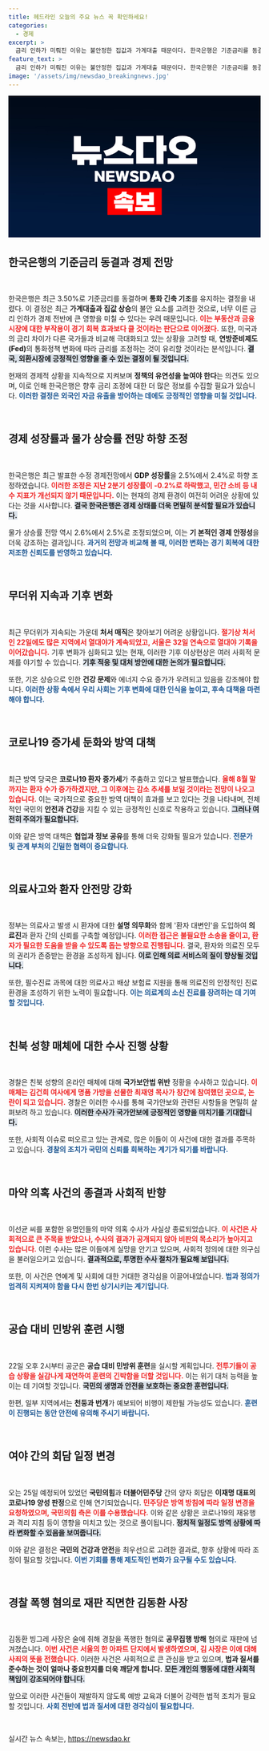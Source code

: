 ```yaml
---
title: 헤드라인 오늘의 주요 뉴스 꼭 확인하세요!
categories:
  - 경제
excerpt: >
  금리 인하가 미뤄진 이유는 불안정한 집값과 가계대출 때문이다. 한국은행은 기준금리를 동결하고 성장률을 조정하며 금융시장을 지키려는 노력을 이어가고 있다. 클릭해 더 알아보세요!
feature_text: >
  금리 인하가 미뤄진 이유는 불안정한 집값과 가계대출 때문이다. 한국은행은 기준금리를 동결하고 성장률을 조정하며 금융시장을 지키려는 노력을 이어가고 있다. 클릭해 더 알아보세요!
image: '/assets/img/newsdao_breakingnews.jpg'
---
```


<p><img src="/assets/img/newsdao_breakingnews.jpg" alt="koreaapp 속보" /></p>

<h2 data-ke-size="size26">한국은행의 기준금리 동결과 경제 전망</h2>

<p data-ke-size="size16">&nbsp;</p>

<p>한국은행은 최근 3.50%로 기준금리를 동결하며 <strong>통화 긴축 기조</strong>를 유지하는 결정을 내렸다. 이 결정은 최근 <strong>가계대출과 집값 상승</strong>의 불안 요소를 고려한 것으로, 너무 이른 금리 인하가 경제 전반에 큰 영향을 미칠 수 있다는 우려 때문입니다. <b><span style="color: #ee2323;">이는 부동산과 금융시장에 대한 부작용이 경기 회복 효과보다 클 것이라는 판단으로 이어졌다.</span></b> 또한, 미국과의 금리 차이가 다른 국가들과 비교해 극대화되고 있는 상황을 고려할 때, <strong>연방준비제도(Fed)</strong>의 통화정책 변화에 따라 금리를 조정하는 것이 유리할 것이라는 분석입니다. <b><span style="background-color: #21538527;">결국, 외환시장에 긍정적인 영향을 줄 수 있는 결정이 될 것입니다.</span></b></p>

<p>현재의 경제적 상황을 지속적으로 지켜보며 <strong>정책의 유연성을 높여야 한다</strong>는 의견도 있으며, 이로 인해 한국은행은 향후 금리 조정에 대한 더 많은 정보를 수집할 필요가 있습니다. <b><span style="color: #1a5490;">이러한 결정은 외국인 자금 유출을 방어하는 데에도 긍정적인 영향을 미칠 것입니다.</span></b></p>

<p data-ke-size="size16">&nbsp;</p>

<h2 data-ke-size="size26">경제 성장률과 물가 상승률 전망 하향 조정</h2>

<p data-ke-size="size16">&nbsp;</p>

<p>한국은행은 최근 발표한 수정 경제전망에서 <strong>GDP 성장률</strong>을 2.5%에서 2.4%로 하향 조정하였습니다. <b><span style="color: #ee2323;">이러한 조정은 지난 2분기 성장률이 -0.2%로 하락했고, 민간 소비 등 내수 지표가 개선되지 않기 때문입니다.</span></b> 이는 현재의 경제 환경이 여전히 어려운 상황에 있다는 것을 시사합니다. <b><span style="background-color: #21538527;">결국 한국은행은 경제 상태를 더욱 면밀히 분석할 필요가 있습니다.</span></b></p>

<p>물가 상승률 전망 역시 2.6%에서 2.5%로 조정되었으며, 이는 <strong>기 본적인 경제 안정성</strong>을 더욱 강조하는 결과입니다. <b><span style="color: #1a5490;">과거의 전망과 비교해 볼 때, 이러한 변화는 경기 회복에 대한 저조한 신뢰도를 반영하고 있습니다.</span></b></p>

<p data-ke-size="size16">&nbsp;</p>

<h2 data-ke-size="size26">무더위 지속과 기후 변화</h2>

<p data-ke-size="size16">&nbsp;</p>

<p>최근 무더위가 지속되는 가운데 <strong>처서 매직</strong>은 찾아보기 어려운 상황입니다. <b><span style="color: #ee2323;">절기상 처서인 22일에도 많은 지역에서 열대야가 계속되었고, 서울은 32일 연속으로 열대야 기록을 이어갔습니다.</span></b> 기후 변화가 심화되고 있는 현재, 이러한 기후 이상현상은 여러 사회적 문제를 야기할 수 있습니다. <b><span style="background-color: #21538527;">기후 적응 및 대처 방안에 대한 논의가 필요합니다.</span></b></p>

<p>또한, 기온 상승으로 인한 <strong>건강 문제</strong>와 에너지 수요 증가가 우려되고 있음을 강조해야 합니다. <b><span style="color: #1a5490;">이러한 상황 속에서 우리 사회는 기후 변화에 대한 인식을 높이고, 후속 대책을 마련해야 합니다.</span></b></p>

<p data-ke-size="size16">&nbsp;</p>

<h2 data-ke-size="size26">코로나19 증가세 둔화와 방역 대책</h2>

<p data-ke-size="size16">&nbsp;</p>

<p>최근 방역 당국은 <strong>코로나19 환자 증가세</strong>가 주춤하고 있다고 발표했습니다. <b><span style="color: #ee2323;">올해 8월 말까지는 환자 수가 증가하겠지만, 그 이후에는 감소 추세를 보일 것이라는 전망이 나오고 있습니다.</span></b> 이는 국가적으로 중요한 방역 대책이 효과를 보고 있다는 것을 나타내며, 전체적인 국민의 <strong>안전과 건강</strong>을 지킬 수 있는 긍정적인 신호로 작용하고 있습니다. <b><span style="background-color: #21538527;">그러나 여전히 주의가 필요합니다.</span></b></p>

<p>이와 같은 방역 대책은 <strong>협업과 정보 공유</strong>를 통해 더욱 강화될 필요가 있습니다. <b><span style="color: #1a5490;">전문가 및 관계 부처의 긴밀한 협력이 중요합니다.</span></b></p>

<p data-ke-size="size16">&nbsp;</p>

<h2 data-ke-size="size26">의료사고와 환자 안전망 강화</h2>

<p data-ke-size="size16">&nbsp;</p>

<p>정부는 의료사고 발생 시 환자에 대한 <strong>설명 의무화</strong>와 함께 '환자 대변인'을 도입하여 <strong>의료진</strong>과 환자 간의 신뢰를 구축할 예정입니다. <b><span style="color: #ee2323;">이러한 접근은 불필요한 소송을 줄이고, 환자가 필요한 도움을 받을 수 있도록 돕는 방향으로 진행됩니다.</span></b> 결국, 환자와 의료진 모두의 권리가 존중받는 환경을 조성하게 됩니다. <b><span style="background-color: #21538527;">이로 인해 의료 서비스의 질이 향상될 것입니다.</span></b></p>

<p>또한, 필수진료 과목에 대한 의료사고 배상 보험료 지원을 통해 의료진의 안정적인 진료 환경을 조성하기 위한 노력이 필요합니다. <b><span style="color: #1a5490;">이는 의료계의 소신 진료를 장려하는 데 기여할 것입니다.</span></b></p>

<p data-ke-size="size16">&nbsp;</p>

<h2 data-ke-size="size26">친북 성향 매체에 대한 수사 진행 상황</h2>

<p data-ke-size="size16">&nbsp;</p>

<p>경찰은 친북 성향의 온라인 매체에 대해 <strong>국가보안법 위반</strong> 정황을 수사하고 있습니다. <b><span style="color: #ee2323;">이 매체는 김건희 여사에게 명품 가방을 선물한 최재영 목사가 창간에 참여했던 곳으로, 논란이 되고 있습니다.</span></b> 경찰은 이러한 수사를 통해 국가안보와 관련된 사항들을 면밀히 살펴보려 하고 있습니다. <b><span style="background-color: #21538527;">이러한 수사가 국가안보에 긍정적인 영향을 미치기를 기대합니다.</span></b></p>

<p>또한, 사회적 이슈로 떠오르고 있는 관계로, 많은 이들이 이 사건에 대한 결과를 주목하고 있습니다. <b><span style="color: #1a5490;">경찰의 조치가 국민의 신뢰를 회복하는 계기가 되기를 바랍니다.</span></b></p>

<p data-ke-size="size16">&nbsp;</p>

<h2 data-ke-size="size26">마약 의혹 사건의 종결과 사회적 반향</h2>

<p data-ke-size="size16">&nbsp;</p>

<p>이선균 씨를 포함한 유명인들의 마약 의혹 수사가 사실상 종료되었습니다. <b><span style="color: #ee2323;">이 사건은 사회적으로 큰 주목을 받았으나, 수사의 결과가 공개되지 않아 비판의 목소리가 높아지고 있습니다.</span></b> 이런 수사는 많은 이들에게 실망을 안기고 있으며, 사회적 정의에 대한 의구심을 불러일으키고 있습니다. <b><span style="background-color: #21538527;">결과적으로, 투명한 수사 절차가 필요해 보입니다.</span></b></p>

<p>또한, 이 사건은 연예계 및 사회에 대한 거대한 경각심을 이끌어내었습니다. <b><span style="color: #1a5490;">법과 정의가 엄격히 지켜져야 함을 다시 한번 상기시키는 계기입니다.</span></b></p>

<p data-ke-size="size16">&nbsp;</p>

<h2 data-ke-size="size26">공습 대비 민방위 훈련 시행</h2>

<p data-ke-size="size16">&nbsp;</p>

<p>22일 오후 2시부터 공군은 <strong>공습 대비 민방위 훈련</strong>을 실시할 계획입니다. <b><span style="color: #ee2323;">전투기들이 공습 상황을 실감나게 재연하여 훈련의 긴박함을 더할 것입니다.</span></b> 이는 위기 대처 능력을 높이는 데 기여할 것입니다. <b><span style="background-color: #21538527;">국민의 생명과 안전을 보호하는 중요한 훈련입니다.</span></b></p>

<p>한편, 일부 지역에서는 <strong>천둥과 번개</strong>가 예보되어 비행이 제한될 가능성도 있습니다. <b><span style="color: #1a5490;">훈련이 진행되는 동안 안전에 유의해 주시기 바랍니다.</span></b></p>

<p data-ke-size="size16">&nbsp;</p>

<h2 data-ke-size="size26">여야 간의 회담 일정 변경</h2>

<p data-ke-size="size16">&nbsp;</p>

<p>오는 25일 예정되어 있었던 <strong>국민의힘</strong>과 <strong>더불어민주당</strong> 간의 양자 회담은 <strong>이재명 대표의 코로나19 양성 판정</strong>으로 인해 연기되었습니다. <b><span style="color: #ee2323;">민주당은 방역 방침에 따라 일정 변경을 요청하였으며, 국민의힘 측은 이를 수용했습니다.</span></b> 이와 같은 상황은 코로나19의 재유행과 격리 지침 등이 영향을 미치고 있는 것으로 풀이됩니다. <b><span style="background-color: #21538527;">정치적 일정도 방역 상황에 따라 변화할 수 있음을 보여줍니다.</span></b></p>

<p>이와 같은 결정은 <strong>국민의 건강과 안전</strong>을 최우선으로 고려한 결과로, 향후 상황에 따라 조정이 필요할 것입니다. <b><span style="color: #1a5490;">이번 기회를 통해 제도적인 변화가 요구될 수도 있습니다.</span></b></p>

<p data-ke-size="size16">&nbsp;</p>

<h2 data-ke-size="size26">경찰 폭행 혐의로 재판 직면한 김동환 사장</h2>

<p data-ke-size="size16">&nbsp;</p>

<p>김동환 빙그레 사장은 술에 취해 경찰을 폭행한 혐의로 <strong>공무집행 방해</strong> 혐의로 재판에 넘겨졌습니다. <b><span style="color: #ee2323;">이번 사건은 서울의 한 아파트 단지에서 발생하였으며, 김 사장은 이에 대해 사죄의 뜻을 전했습니다.</span></b> 이러한 사건은 사회적으로 큰 관심을 받고 있으며, <strong>법과 질서를 준수하는 것이 얼마나 중요한지를 더욱 깨닫게 합니다.</strong> <b><span style="background-color: #21538527;">모든 개인의 행동에 대한 사회적 책임이 강조되어야 합니다.</span></b> </p>

<p>앞으로 이러한 사건들이 재발하지 않도록 예방 교육과 더불어 강력한 법적 조치가 필요할 것입니다. <b><span style="color: #1a5490;">사회 전반에 법과 질서에 대한 경각심이 필요합니다.</span></b></p>

<p data-ke-size="size16">&nbsp;</p>
실시간 뉴스 속보는, <a href="https://newsdao.kr" rel="dofollow">https://newsdao.kr</a>


